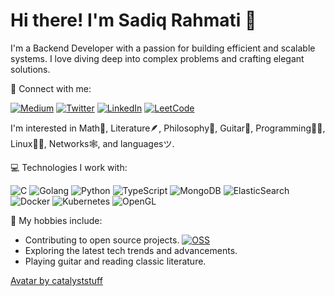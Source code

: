 # Hi there! I'm Sadiq Rahmati 👋

I'm a Backend Developer with a passion for building efficient and scalable systems. I love diving deep into complex problems and crafting elegant solutions.

🔗 Connect with me:

[![Medium](https://img.shields.io/badge/Medium-12100E?style=flat&logo=medium&logoColor=white)](https://medium.com/@sadiqrahmati)
[![Twitter](https://img.shields.io/badge/Twitter-1DA1F2?style=flat&logo=twitter&logoColor=white)](https://twitter.com/__sdqr__)
[![LinkedIn](https://img.shields.io/badge/LinkedIn-0077B5?style=flat&logo=linkedin&logoColor=white)](https://www.linkedin.com/in/sadiqrahmati)
[![LeetCode](https://img.shields.io/badge/LeetCode-000000?style=flat&logo=LeetCode&logoColor=#d16c06)](https://leetcode.com/sdqri)

I'm interested in Math🧮, Literature🪶, Philosophy🧠, Guitar🎸, Programming👨‍💻, Linux🐧🦬, Networks🕸️, and languagesツ.

💻 Technologies I work with:

![C](https://img.shields.io/badge/c-programming-%23A9BACB?style=flat&logo=c)
![Golang](https://img.shields.io/badge/golang-programming-%2300ADD8?style=flat&logo=go)
![Python](https://img.shields.io/badge/python-programming-%2300ADD8?style=flat&logo=python)
![TypeScript](https://img.shields.io/badge/typescript-programming-%23007ACC?style=flat&logo=typescript)
![MongoDB](https://img.shields.io/badge/mongodb-database-%2347A248?style=flat&logo=mongodb)
![ElasticSearch](https://img.shields.io/badge/-ElasticSearch-005571?style=flat&logo=elasticsearch)
![Docker](https://img.shields.io/badge/docker-containers-%232496ED?style=flat&logo=docker)
![Kubernetes](https://img.shields.io/badge/kubernetes-containers-%23326CE5?style=flat&logo=kubernetes)
![OpenGL](https://img.shields.io/badge/opengl-graphics-%23FFFFFF?style=flat&logo=opengl)


🥤 My hobbies include:
- Contributing to open source projects. [![OSS](https://img.shields.io/badge/oss-contribution-%233DA639?style=flat&logo=open%20source%20initiative)](https://github.com/sdqri)
- Exploring the latest tech trends and advancements.
- Playing guitar and reading classic literature.

[Avatar by catalyststuff](https://www.freepik.com/free-vector/cute-astronaut-playing-golf-planet-cartoon-vector-icon-illustration-sport-science-icon-concept-isolated-premium-vector-flat-cartoon-style_19351568.htm#page=2&query=astranaut%20golfing%20on%20moon&position=26&from_view=search&track=ais)
